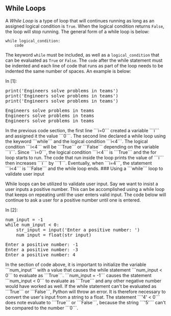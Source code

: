 
## While Loops
A _While Loop_ is a type of loop that will continues running as long as an assigned logical condition is ```True```. When the logical condition returns ```False```, the loop will stop running. The general form of a while loop is below:

```
while logical_condition:
    code
```

The keyword ```while``` must be included, as well as a ```logical_condition``` that can be evaluated as ```True``` or ```False```. The ```code``` after the while statement must be indented and each line of code that runs as part of the loop needs to be indented the same number of spaces. An example is below:
<div class="cell border-box-sizing code_cell rendered">
<div class="input">
<div class="prompt input_prompt">In&nbsp;[1]:</div>
<div class="inner_cell">
    <div class="input_area">
<div class=" highlight hl-ipython3"><pre><span></span><span class="nb">print</span><span class="p">(</span><span class="s1">&#39;Engineers solve problems in teams&#39;</span><span class="p">)</span>
<span class="nb">print</span><span class="p">(</span><span class="s1">&#39;Engineers solve problems in teams&#39;</span><span class="p">)</span>
<span class="nb">print</span><span class="p">(</span><span class="s1">&#39;Engineers solve problems in teams&#39;</span><span class="p">)</span>
</pre></div>

</div>
</div>
</div>

<div class="output_wrapper">
<div class="output">


<div class="output_area">

<div class="prompt"></div>


<div class="output_subarea output_stream output_stdout output_text">
<pre>Engineers solve problems in teams
Engineers solve problems in teams
Engineers solve problems in teams
</pre>
</div>
</div>

</div>
</div>

</div>
In the previous code section, the first line ```i=0``` created a variable ```i``` and assigned it the value ```0```. The second line declared a while loop using the keyword ```while``` and the logical condition ```i<4```. The logical condition ```i<4``` will be ```True``` or ```False``` depending on the variable ```i```. Since ```i=0```, the logical condition ```i<4``` is ```True``` and the for loop starts to run. The code that run inside the loop prints the value of ```i``` then increases ```i``` by ```1```. Eventually, when ```i=4```, the statement ```i<4``` is ```False``` and the while loop ends.
### Using a ```while``` loop to validate user input

While loops can be utilized to validate user input. Say we want to insist a user inputs a positive number. This can be accomplished using a while loop that keeps on repeating until the user enters valid input. The code below will continue to ask a user for a positive number until one is entered.
<div class="cell border-box-sizing code_cell rendered">
<div class="input">
<div class="prompt input_prompt">In&nbsp;[2]:</div>
<div class="inner_cell">
    <div class="input_area">
<div class=" highlight hl-ipython3"><pre><span></span><span class="n">num_input</span> <span class="o">=</span> <span class="o">-</span><span class="mi">1</span>
<span class="k">while</span> <span class="n">num_input</span> <span class="o">&lt;</span> <span class="mi">0</span><span class="p">:</span>
    <span class="n">str_input</span> <span class="o">=</span> <span class="nb">input</span><span class="p">(</span><span class="s1">&#39;Enter a positive number: &#39;</span><span class="p">)</span>
    <span class="n">num_input</span> <span class="o">=</span> <span class="nb">float</span><span class="p">(</span><span class="n">str_input</span><span class="p">)</span>
</pre></div>

</div>
</div>
</div>

<div class="output_wrapper">
<div class="output">


<div class="output_area">

<div class="prompt"></div>


<div class="output_subarea output_stream output_stdout output_text">
<pre>Enter a positive number: -1
Enter a positive number: -3
Enter a positive number: 4
</pre>
</div>
</div>

</div>
</div>

</div>
In the section of code above, it is important to initialize the variable ```num_input``` with a value that causes the while statement ```num_input < 0``` to evaluate as ```True```. ```num_input = -1``` causes the statement ```num_input < 0``` to evaluate as ```True``` and any other negative number would have worked as well.  If the while statement can't be evaluated as ```True``` or ```False```, Python will throw an error. It is therefore necessary to convert the user's input from a string to a float. The statement ```'4' < 0``` does note evaluate to ```True``` or ```False```, because the string ```'5'``` can't be compared to the number ```0```. 
 

